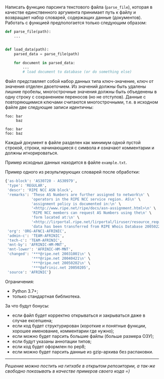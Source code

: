 Написать функцию парсинга текстового файла (`parse_file`), которая в качестве единственного аргумента принимает путь к файлу и возвращает набор словарей, содержащих данные (документов). Работать с функцией предпологается только следующим образом:

```python
def parse_file(path):
    ...


def load_data(path):
    parsed_data = parse_file(path)

    for document in parsed_data:
        ...
        # load document to database (or do something else)
```

Файл представляет собой набор данных типа ключ-значение, ключ от значения отделен двоеточием.
Из значений должны быть удалены лишние пробелы, многострочные значения должны быть объеденены в одну строку с сохранением переносов (но не отступов).
Данные с повторяющимися ключами считаются многострочными, т.е. в исходном файле две следующие записи идентичны:

```
foo: bar
     baz

foo: bar
foo: baz
```

Каждый документ в файле разделен как минимум одной пустой строкой, строки, начинающиеся с символа `#` означают комментарии и должны игнорироваться.

Пример исходных данных находится в файле `example.txt`.

Пример одного из результирующих словарей после обработки:

```python
{'as-block': 'AS30720 - AS30979',
 'type': 'REGULAR',
 'descr': 'RIPE NCC ASN block',
 'remarks': 'These AS Numbers are further assigned to network\n' \
            'operators in the RIPE NCC service region. AS\n' \
            'assignment policy is documented in:\n' \
            '<http://www.ripe.net/ripe/docs/asn-assignment.html>\n' \
            'RIPE NCC members can request AS Numbers using the\n' \
            'form located at:\n' \
            '<http://lirportal.ripe.net/lirportal/liruser/resource_request/draw.html?name=as-number>\n' \
            'data has been transferred from RIPE Whois Database 20050221',
 'org': 'ORG-AFNC1-AFRINIC',
 'admin-c': 'TEAM-AFRINIC',
 'tech-c': 'TEAM-AFRINIC',
 'mnt-by': 'AFRINIC-HM-MNT',
 'mnt-lower': 'AFRINIC-HM-MNT',
 'changed': '***@ripe.net 20031001\n' \
            '***@ripe.net 20040421\n' \
            '***@ripe.net 20050202\n' \
            '***@afrinic.net 20050205',
 'source': 'AFRINIC'}
```

Ограничения:

* Python 3.7+;
* только стандартная библиотека.

За что будут бонусы:

* если файл будет корректно открываться и закрываться даже в случае ексепшена;
* если код будет структурирован (короткие и понятные функции, хорошее именование, комментарии где нужно);
* если можно будет парсить большие файлы (больше размера ОЗУ);
* если будут указаны аннотации типов;
* если код будет оформлен по pep8;
* если можно будет парсить данные из gzip-архива без распаковки.

--- 

*Решение можно постить на гитхабе в открытом репозитории, а так-же свободно показывать в качестве примеров своего кода =)*
